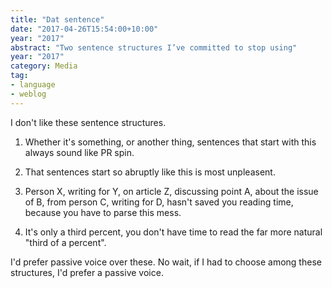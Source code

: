 ```yaml
---
title: "Dat sentence" 
date: "2017-04-26T15:54:00+10:00"
year: "2017"
abstract: "Two sentence structures I’ve committed to stop using"
year: "2017"
category: Media
tag:
- language
- weblog
---
```

I don't like these sentence structures.

1. Whether it's something, or another thing, sentences that start with this always sound like PR spin.

2. That sentences start so abruptly like this is most unpleasent.

3. Person X, writing for Y, on article Z, discussing point A, about the issue of B, from person C, writing for D, hasn't saved you reading time, because you have to parse this mess.

4. It's only a third percent, you don't have time to read the far more natural "third of a percent".

I'd prefer passive voice over these. No wait, if I had to choose among these structures, I'd prefer a passive voice.

